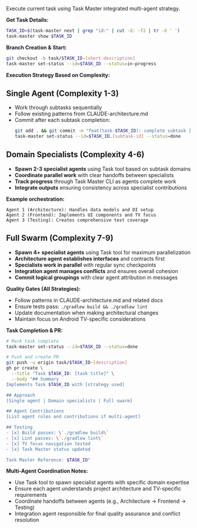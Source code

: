Execute current task using Task Master integrated multi-agent strategy.

**Get Task Details:**
```bash
TASK_ID=$(task-master next | grep "id:" | cut -d: -f2 | tr -d ' ')
task-master show $TASK_ID
```

**Branch Creation & Start:**
```bash
git checkout -b task/$TASK_ID-[short-description]
task-master set-status --id=$TASK_ID --status=in-progress
```

**Execution Strategy Based on Complexity:**

## Single Agent (Complexity 1-3)
- Work through subtasks sequentially
- Follow existing patterns from CLAUDE-architecture.md
- Commit after each subtask completion:
  ```bash
  git add . && git commit -m "feat(task-$TASK_ID): complete subtask [id] - [description]"
  task-master set-status --id=$TASK_ID.[subtask-id] --status=done
  ```

## Domain Specialists (Complexity 4-6)
- **Spawn 2-3 specialist agents** using Task tool based on subtask domains
- **Coordinate parallel work** with clear handoffs between specialists
- **Track progress** through Task Master CLI as agents complete work
- **Integrate outputs** ensuring consistency across specialist contributions

**Example orchestration:**
```
Agent 1 (Architecture): Handles data models and DI setup
Agent 2 (Frontend): Implements UI components and TV focus
Agent 3 (Testing): Creates comprehensive test coverage
```

## Full Swarm (Complexity 7-9)
- **Spawn 4+ specialist agents** using Task tool for maximum parallelization
- **Architecture agent establishes interfaces** and contracts first
- **Specialists work in parallel** with regular sync checkpoints
- **Integration agent manages conflicts** and ensures overall cohesion
- **Commit logical groupings** with clear agent attribution in messages

**Quality Gates (All Strategies):**
- Follow patterns in CLAUDE-architecture.md and related docs
- Ensure tests pass: `./gradlew build && ./gradlew lint`
- Update documentation when making architectural changes
- Maintain focus on Android TV-specific considerations

**Task Completion & PR:**
```bash
# Mark task complete
task-master set-status --id=$TASK_ID --status=done

# Push and create PR
git push -u origin task/$TASK_ID-[description]
gh pr create \
  --title "Task $TASK_ID: [task title]" \
  --body "## Summary
Implements Task $TASK_ID with [strategy used]

## Approach
[Single agent | Domain specialists | Full swarm]

## Agent Contributions
[List agent roles and contributions if multi-agent]

## Testing
- [x] Build passes: \`./gradlew build\`
- [x] Lint passes: \`./gradlew lint\`
- [x] TV focus navigation tested
- [x] Task Master status updated

Task Master Reference: $TASK_ID"
```

**Multi-Agent Coordination Notes:**
- Use Task tool to spawn specialist agents with specific domain expertise
- Ensure each agent understands project architecture and TV-specific requirements
- Coordinate handoffs between agents (e.g., Architecture → Frontend → Testing)
- Integration agent responsible for final quality assurance and conflict resolution

